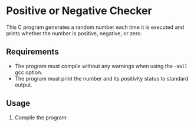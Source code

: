 # Positive or Negative Checker
This C program generates a random number each time it is executed and prints whether the number is positive, negative, or zero.
## Requirements
- The program must compile without any warnings when using the `-Wall` gcc option.
- The program must print the number and its positivity status to standard output.
## Usage
1. Compile the program:
